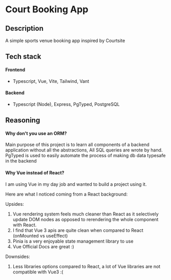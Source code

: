 # Court Booking App

## Description

A simple sports venue booking app inspired by Courtsite

## Tech stack

#### Frontend

- Typescript, Vue, Vite, Tailwind, Vant

#### Backend

- Typescript (Node), Express, PgTyped, PostgreSQL

## Reasoning

#### Why don't you use an ORM?

Main purpose of this project is to learn all components of a backend application without all the abstractions, All SQL queries are wrote by hand. PgTyped is used to easily automate the process of making db data typesafe in the backend

#### Why Vue instead of React?

I am using Vue in my day job and wanted to build a project using it.

Here are what I noticed coming from a React background:

Upsides:

1. Vue rendering system feels much cleaner than React as it selectively update DOM nodes as opposed to rerendering the whole component with React.
2. I find that Vue 3 apis are quite clean when compared to React (onMounted vs useEffect)
3. Pinia is a very enjoyable state management library to use
4. Vue Official Docs are great :)

Downsides:

1. Less libraries options compared to React, a lot of Vue libraries are not compatible with Vue3 :(
